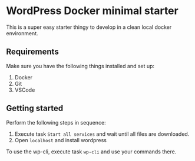 # WordPress Docker minimal starter

This is a super easy starter thingy to develop in a clean local docker environment.

## Requirements

Make sure you have the following things installed and set up:

1. Docker
2. Git
3. VSCode

## Getting started

Perform the following steps in sequence:

1. Execute task `Start all services` and wait until all files are downloaded.
2. Open `localhost` and install wordpress

To use the wp-cli, execute task `wp-cli` and use your commands there.